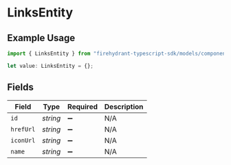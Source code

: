 # LinksEntity

## Example Usage

```typescript
import { LinksEntity } from "firehydrant-typescript-sdk/models/components";

let value: LinksEntity = {};
```

## Fields

| Field              | Type               | Required           | Description        |
| ------------------ | ------------------ | ------------------ | ------------------ |
| `id`               | *string*           | :heavy_minus_sign: | N/A                |
| `hrefUrl`          | *string*           | :heavy_minus_sign: | N/A                |
| `iconUrl`          | *string*           | :heavy_minus_sign: | N/A                |
| `name`             | *string*           | :heavy_minus_sign: | N/A                |